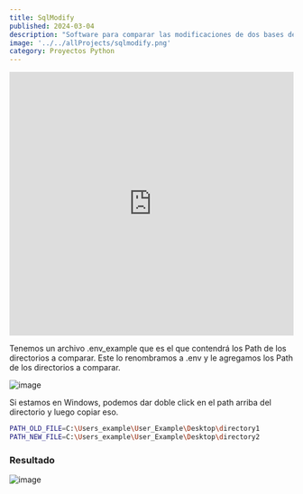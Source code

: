 ```yaml
---
title: SqlModify
published: 2024-03-04
description: "Software para comparar las modificaciones de dos bases de datos"
image: '../../allProjects/sqlmodify.png'
category: Proyectos Python
---
```


<iframe width="100%" height="468" src="https://www.youtube.com/embed/0CLPISdZ87s" title="YouTube video player" frameborder="0" allow="accelerometer; autoplay; clipboard-write; encrypted-media; gyroscope; picture-in-picture; web-share" allowfullscreen></iframe>

Tenemos un archivo .env_example que es el que contendrá los Path de los directorios a comparar. Este lo renombramos a .env y le agregamos los Path de los directorios a comparar.

![image](https://github.com/user-attachments/assets/2dde7549-7b46-47f4-bf62-e9ad789dfe76)

Si estamos en Windows, podemos dar doble click en el path arriba del directorio y luego copiar eso.

```bash
PATH_OLD_FILE=C:\Users_example\User_Example\Desktop\directory1
PATH_NEW_FILE=C:\Users_example\User_Example\Desktop\directory2
```

### Resultado

![image](https://github.com/user-attachments/assets/bcac12ec-ffc7-457c-894f-76804dba5a6f)